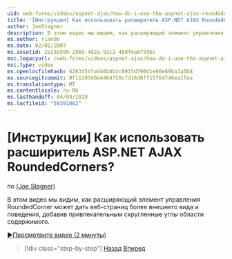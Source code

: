 ```yaml
---
uid: web-forms/videos/aspnet-ajax/how-do-i-use-the-aspnet-ajax-roundedcorners-extender
title: '[Инструкции] Как использовать расширитель ASP.NET AJAX RoundedCorners? | Документы Майкрософт'
author: JoeStagner
description: В этом видео мы видим, как расширяющий элемент управления RoundedCorner может дать веб-страниц более внешнего вида и поведения, добавив привлекательным скругленные углы область содержимого...
ms.author: riande
ms.date: 02/01/2007
ms.assetid: 2a23e599-2969-4d2a-92c2-4bdfea8f59bc
msc.legacyurl: /web-forms/videos/aspnet-ajax/how-do-i-use-the-aspnet-ajax-roundedcorners-extender
msc.type: video
ms.openlocfilehash: 6283d5dfad46b8b2c8915d790d1e66e89ba3a5b8
ms.sourcegitcommit: 0f1119340e4464720cfd16d0ff15764746ea1fea
ms.translationtype: MT
ms.contentlocale: ru-RU
ms.lasthandoff: 04/09/2019
ms.locfileid: "59391082"
---
```

# <a name="how-do-i-use-the-aspnet-ajax-roundedcorners-extender"></a>[Инструкции] Как использовать расширитель ASP.NET AJAX RoundedCorners?

по [(Joe Stagner)](https://github.com/JoeStagner)

В этом видео мы видим, как расширяющий элемент управления RoundedCorner может дать веб-страниц более внешнего вида и поведения, добавив привлекательным скругленные углы области содержимого.

[&#9654;Просмотрите видео (2 минуты)](https://channel9.msdn.com/Blogs/ASP-NET-Site-Videos/how-do-i-use-the-aspnet-ajax-roundedcorners-extender)

> [!div class="step-by-step"]
> [Назад](how-do-i-use-an-aspnet-ajax-scriptmanagerproxy.md)
> [Вперед](how-do-i-use-the-aspnet-ajax-timer-control.md)
